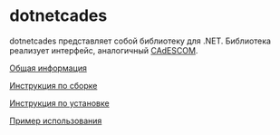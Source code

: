 # dotnetcades

dotnetcades представляет собой библиотеку для .NET. Библиотека реализует интерфейс, аналогичный [CAdESCOM](https://docs.cryptopro.ru/cades/reference/cadescom).

[Общая информация](https://docs.cryptopro.ru/cades/dotnetcades)

[Инструкция по сборке](https://docs.cryptopro.ru/cades/dotnetcades/dotnetcades-build)

[Инструкция по установке](https://docs.cryptopro.ru/cades/dotnetcades/dotnetcades-install)

[Пример использования](https://docs.cryptopro.ru/cades/dotnetcades/dotnetcades-samples)